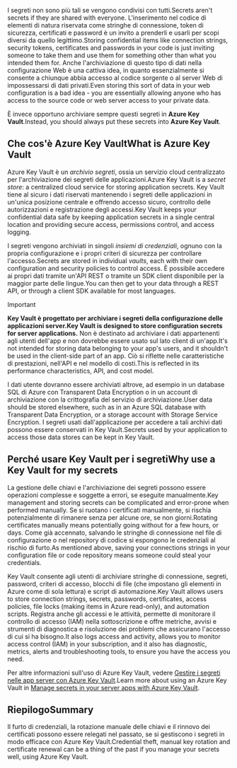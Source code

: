 <span data-ttu-id="fa4f6-101">I segreti non sono più tali se vengono condivisi con tutti.</span><span class="sxs-lookup"><span data-stu-id="fa4f6-101">Secrets aren't secrets if they are shared with everyone.</span></span> <span data-ttu-id="fa4f6-102">L'inserimento nel codice di elementi di natura riservata come stringhe di connessione, token di sicurezza, certificati e password è un invito a prenderli e usarli per scopi diversi da quello legittimo.</span><span class="sxs-lookup"><span data-stu-id="fa4f6-102">Storing confidential items like connection strings, security tokens, certificates and passwords in your code is just inviting someone to take them and use them for something other than what you intended them for.</span></span> <span data-ttu-id="fa4f6-103">Anche l'archiviazione di questo tipo di dati nella configurazione Web è una cattiva idea, in quanto essenzialmente si consente a chiunque abbia accesso al codice sorgente o al server Web di impossessarsi di dati privati.</span><span class="sxs-lookup"><span data-stu-id="fa4f6-103">Even storing this sort of data in your web configuration is a bad idea - you are essentially allowing anyone who has access to the source code or web server access to your private data.</span></span>

<span data-ttu-id="fa4f6-104">È invece opportuno archiviare sempre questi segreti in **Azure Key Vault**.</span><span class="sxs-lookup"><span data-stu-id="fa4f6-104">Instead, you should always put these secrets into **Azure Key Vault**.</span></span>

## <a name="what-is-azure-key-vault"></a><span data-ttu-id="fa4f6-105">Che cos'è Azure Key Vault</span><span class="sxs-lookup"><span data-stu-id="fa4f6-105">What is Azure Key Vault</span></span>
<span data-ttu-id="fa4f6-106">Azure Key Vault è un *archivio segreti*, ossia un servizio cloud centralizzato per l'archiviazione dei segreti delle applicazioni.</span><span class="sxs-lookup"><span data-stu-id="fa4f6-106">Azure Key Vault is a *secret store*: a centralized cloud service for storing application secrets.</span></span> <span data-ttu-id="fa4f6-107">Key Vault tiene al sicuro i dati riservati mantenendo i segreti delle applicazioni in un'unica posizione centrale e offrendo accesso sicuro, controllo delle autorizzazioni e registrazione degli accessi.</span><span class="sxs-lookup"><span data-stu-id="fa4f6-107">Key Vault keeps your confidential data safe by keeping application secrets in a single central location and providing secure access, permissions control, and access logging.</span></span>

<span data-ttu-id="fa4f6-108">I segreti vengono archiviati in singoli *insiemi di credenziali*, ognuno con la propria configurazione e i propri criteri di sicurezza per controllare l'accesso.</span><span class="sxs-lookup"><span data-stu-id="fa4f6-108">Secrets are stored in individual *vaults*, each with their own configuration and security policies to control access.</span></span> <span data-ttu-id="fa4f6-109">È possibile accedere ai propri dati tramite un'API REST o tramite un SDK client disponibile per la maggior parte delle lingue.</span><span class="sxs-lookup"><span data-stu-id="fa4f6-109">You can then get to your data through a REST API, or through a client SDK available for most languages.</span></span>

> [!IMPORTANT]
> <span data-ttu-id="fa4f6-110">**Key Vault è progettato per archiviare i segreti della configurazione delle applicazioni server.**</span><span class="sxs-lookup"><span data-stu-id="fa4f6-110">**Key Vault is designed to store configuration secrets for server applications.**</span></span> <span data-ttu-id="fa4f6-111">Non è destinato ad archiviare i dati appartenenti agli utenti dell'app e non dovrebbe essere usato sul lato client di un'app.</span><span class="sxs-lookup"><span data-stu-id="fa4f6-111">It's not intended for storing data belonging to your app's users, and it shouldn't be used in the client-side part of an app.</span></span> <span data-ttu-id="fa4f6-112">Ciò si riflette nelle caratteristiche di prestazioni, nell'API e nel modello di costi.</span><span class="sxs-lookup"><span data-stu-id="fa4f6-112">This is reflected in its performance characteristics, API, and cost model.</span></span>
>
> <span data-ttu-id="fa4f6-113">I dati utente dovranno essere archiviati altrove, ad esempio in un database SQL di Azure con Transparent Data Encryption o in un account di archiviazione con la crittografia del servizio di archiviazione.</span><span class="sxs-lookup"><span data-stu-id="fa4f6-113">User data should be stored elsewhere, such as in an Azure SQL database with Transparent Data Encryption, or a storage account with Storage Service Encryption.</span></span> <span data-ttu-id="fa4f6-114">I segreti usati dall'applicazione per accedere a tali archivi dati possono essere conservati in Key Vault.</span><span class="sxs-lookup"><span data-stu-id="fa4f6-114">Secrets used by your application to access those data stores can be kept in Key Vault.</span></span>

## <a name="why-use-a-key-vault-for-my-secrets"></a><span data-ttu-id="fa4f6-115">Perché usare Key Vault per i segreti</span><span class="sxs-lookup"><span data-stu-id="fa4f6-115">Why use a Key Vault for my secrets</span></span>

<span data-ttu-id="fa4f6-116">La gestione delle chiavi e l'archiviazione dei segreti possono essere operazioni complesse e soggette a errori, se eseguite manualmente.</span><span class="sxs-lookup"><span data-stu-id="fa4f6-116">Key management and storing secrets can be complicated and error-prone when performed manually.</span></span> <span data-ttu-id="fa4f6-117">Se si ruotano i certificati manualmente, si rischia potenzialmente di rimanere senza per alcune ore, se non giorni.</span><span class="sxs-lookup"><span data-stu-id="fa4f6-117">Rotating certificates manually means potentially going without for a few hours, or days.</span></span> <span data-ttu-id="fa4f6-118">Come già accennato, salvando le stringhe di connessione nel file di configurazione o nel repository di codice si espongono le credenziali al rischio di furto.</span><span class="sxs-lookup"><span data-stu-id="fa4f6-118">As mentioned above, saving your connections strings in your configuration file or code repository means someone could steal your credentials.</span></span>

<span data-ttu-id="fa4f6-119">Key Vault consente agli utenti di archiviare stringhe di connessione, segreti, password, criteri di accesso, blocchi di file (che impostano gli elementi in Azure come di sola lettura) e script di automazione.</span><span class="sxs-lookup"><span data-stu-id="fa4f6-119">Key Vault allows users to store connection strings, secrets, passwords, certificates, access policies, file locks (making items in Azure read-only), and automation scripts.</span></span>  <span data-ttu-id="fa4f6-120">Registra anche gli accessi e le attività, permette di monitorare il controllo di accesso (IAM) nella sottoscrizione e offre metriche, avvisi e strumenti di diagnostica e risoluzione dei problemi che assicurano l'accesso di cui si ha bisogno.</span><span class="sxs-lookup"><span data-stu-id="fa4f6-120">It also logs access and activity, allows you to monitor access control (IAM) in your subscription, and it also has diagnostic, metrics, alerts and troubleshooting tools, to ensure you have the access you need.</span></span>

<span data-ttu-id="fa4f6-121">Per altre informazioni sull'uso di Azure Key Vault, vedere [Gestire i segreti nelle app server con Azure Key Vault](../../manage-secrets-with-azure-key-vault/index.yml).</span><span class="sxs-lookup"><span data-stu-id="fa4f6-121">Learn more about using an Azure Key Vault in [Manage secrets in your server apps with Azure Key Vault](../../manage-secrets-with-azure-key-vault/index.yml).</span></span>

## <a name="summary"></a><span data-ttu-id="fa4f6-122">Riepilogo</span><span class="sxs-lookup"><span data-stu-id="fa4f6-122">Summary</span></span>

<span data-ttu-id="fa4f6-123">Il furto di credenziali, la rotazione manuale delle chiavi e il rinnovo dei certificati possono essere relegati nel passato, se si gestiscono i segreti in modo efficace con Azure Key Vault.</span><span class="sxs-lookup"><span data-stu-id="fa4f6-123">Credential theft, manual key rotation and certificate renewal can be a thing of the past if you manage your secrets well, using Azure Key Vault.</span></span>
